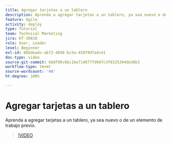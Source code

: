 ```yaml
---
title: Agregar tarjetas a un tablero
description: Aprenda a agregar tarjetas a un tablero, ya sea nuevo o de un elemento de trabajo previo.
feature: Agile
activity: deploy
type: Tutorial
team: Technical Marketing
jira: KT-10810
role: User, Leader
level: Beginner
exl-id: 86bdeadc-ab72-4936-bc3a-45079d7a4ce1
doc-type: video
source-git-commit: bbdf99c6bc1be714077fd94fc3f8325394de36b3
workflow-type: tm+mt
source-wordcount: '44'
ht-degree: 100%

---
```


# Agregar tarjetas a un tablero

Aprenda a agregar tarjetas a un tablero, ya sea nuevo o de un elemento de trabajo previo.

>[!VIDEO](https://video.tv.adobe.com/v/3423055/?quality=12&learn=on&enablevpops=1&captions=spa)
